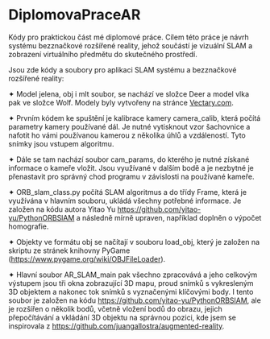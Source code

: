 # DiplomovaPraceAR

Kódy pro praktickou část mé diplomové práce. Cílem této práce je návrh systému bezznačkové rozšířené reality, jehož součástí je vizuální SLAM a zobrazení virtuálního předmětu do skutečného prostředí.

Jsou zde kódy a soubory pro aplikaci SLAM systému a bezznačkové rozšířené reality:

✦ Model jelena, obj i mlt soubor, se nachází ve složce Deer a model vlka pak ve složce Wolf. Modely byly vytvořeny na stránce [Vectary.com](https://www.vectary.com/).

✦ Prvním kódem ke spuštění je kalibrace kamery camera_calib, která počítá parametry kamery používané dál. Je nutné vytisknout vzor šachovnice a nafotit ho vámi používanou kamerou z několika úhlů a vzdáleností. Tyto snímky jsou vstupem algoritmu.

✦ Dále se tam nachází soubor cam_params, do kterého je nutné získané informace o kameře vložit. Jsou využívané v dalším bodě a je nezbytné je přenastavit pro správný chod programu v závislosti na používané kameře.

✦ ORB_slam_class.py počítá SLAM algoritmus a do třídy Frame, která je využívána v hlavním souboru, ukládá všechny potřebné informace. Je založen na kódu autora Yitao Yu https://github.com/yitao-yu/PythonORBSlAM a následně mírně upraven, například doplněn o výpočet homografie.

✦ Objekty ve formátu obj se načítají v souboru load_obj, který je založen na skriptu ze stránek knihovny PyGame (https://www.pygame.org/wiki/OBJFileLoader). 

✦ Hlavní soubor AR_SLAM_main pak všechno zpracovává a jeho celkovým výstupem jsou tři okna zobrazující 3D mapu, proud snímků s vykresleným 3D objektem a nakonec tok snímků s vyznačenými klíčovými body. I tento soubor je založen na kódu https://github.com/yitao-yu/PythonORBSlAM, ale je rozšířen o několik bodů, včetně vložení bodů do obrazu, jejich přepočítávání a vkládání 3D objektu na správnou pozici, kde jsem se inspirovala z https://github.com/juangallostra/augmented-reality.

